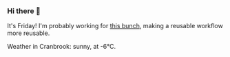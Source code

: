 ### Hi there :wave:

It's Friday! I'm probably working for [this bunch](https://github.com/kohofinancial), making a reusable workflow more reusable.

Weather in Cranbrook: sunny, at -6°C.
